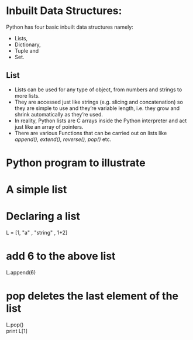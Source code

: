 # Inbuilt Data Structures:

Python has four basic inbuilt data structures namely:
 - Lists, 
 - Dictionary, 
 - Tuple and 
 - Set.

## List

- Lists can be used for any type of object, from numbers and strings to more lists.
- They are accessed just like strings (e.g. slicing and concatenation) so they are simple to use and they’re variable length, i.e. they grow and shrink automatically as they’re used.
- In reality, Python lists are C arrays inside the Python interpreter and act just like an array of pointers.
- There are various Functions that can be carried out on lists like *append(), extend(), reverse(), pop()* etc.

# Python program to illustrate 
# A simple list 
  
# Declaring a list 
L = [1, "a" , "string" , 1+2] 

# add 6 to the above list 
L.append(6) 
  
# pop deletes the last element of the list 
L.pop()   
print L[1] 
